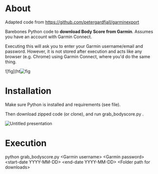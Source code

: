 # About

Adapted code from https://github.com/petergardfjall/garminexport

Barebones Python code to **download Body Score from Garmin**. Assumes you have an account with Garmin Connect. 

Executing this will ask you to enter your Garmin username/email and password. However, it is not stored after execution and acts like any browser (e.g. Chrome) using Garmin Connect, where you'd do the same thing. 


![fig](ht![fig](https://github.com/physioforecast/garminexport/assets/6562289/78f093a4-1ed2-4852-86a6-22d4e9825737)




# Installation

Make sure Python is installed and requirements (see file).

Then download zipped code (or clone), and run grab_bodyscore.py . 

![Untitled presentation](https://github.com/physioforecast/garminexport/assets/6562289/202bb9e1-830f-43c7-a55a-2626d46b8296)

# Execution

python grab_bodyscore.py \<Garmin username\> \<Garmin password\> \<start-date YYYY-MM-DD\> \<end-date YYYY-MM-DD\> \<Folder path for downloads\>

